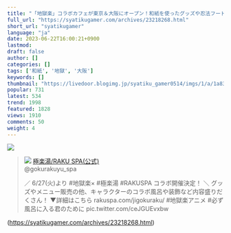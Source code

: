 ```yaml
---
title: "「地獄楽」コラボカフェが東京＆大阪にオープン！和紙を使ったグッズや忍法フードが登場！ : 社畜ゲーマー速報"
full_url: "https://syatikugamer.com/archives/23218268.html"
short_url: "syatikugamer"
language: "ja"
date: 2023-06-22T16:00:21+0900
lastmod: 
draft: false
author: []
categories: []
tags: ['和紙', '地獄', '大阪']
keywords: []
thumbnail: "https://livedoor.blogimg.jp/syatiku_gamer0514/imgs/1/a/1a83a23e.png"
popular: 731
latest: 534
trend: 1998
featured: 1828
views: 1910
comments: 50
weight: 4
---
```


![](https://livedoor.blogimg.jp/syatiku_gamer0514/imgs/1/a/1a83a23e.png)

<blockquote id='twibodyyANwmFcMR6'> <p> <img src='https://livedoor.blogimg.jp/syatiku_gamer0514/imgs/e/b/eb05f2bc.jpg'> <a href='https://twitter.com/gokurakuyu_spa/status/1668815608165863425' target='_blank'>極楽湯/RAKU SPA(公式) </a><br> @gokurakuyu_spa </p> <p id='twitextyANwmFcMR6'> ／ 6/27(火)より #地獄楽× #極楽湯 #RAKUSPA コラボ開催決定！ ＼ グッズやメニュー販売の他、キャラクターのコラボ風呂や装飾など内容盛りだくさん！ ▼詳細はこちら rakuspa.com/jigokuraku/ #地獄楽アニメ #必ず風呂に入る君のために pic.twitter.com/ceJGUEvxbw </p> </blockquote> 

(https://syatikugamer.com/archives/23218268.html)
